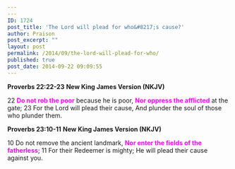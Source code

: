```yaml
---
---
ID: 1724
post_title: 'The Lord will plead for who&#8217;s cause?'
author: Praison
post_excerpt: ""
layout: post
permalink: /2014/09/the-lord-will-plead-for-who/
published: true
post_date: 2014-09-22 09:09:55
---
```

<strong>Proverbs 22:22-23</strong>
<strong> New King James Version (NKJV)</strong>

22 <span style="color: #ff00ff;"><strong>Do not rob the poor</strong></span> because he is poor,
<span style="color: #ff00ff;"><strong>Nor oppress the afflicted</strong></span> at the gate;
23 For the Lord will plead their cause,
And plunder the soul of those who plunder them.

<strong>Proverbs 23:10-11</strong>
<strong> New King James Version (NKJV)</strong>

10 Do not remove the ancient landmark,
<span style="color: #ff00ff;"><strong>Nor enter the fields of the fatherless</strong></span>;
11 For their Redeemer is mighty;
He will plead their cause against you.